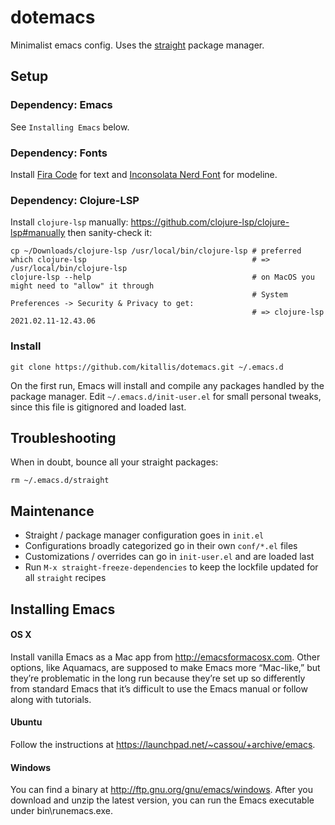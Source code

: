 # dotemacs

Minimalist emacs config. Uses the [straight](https://github.com/raxod502/straight.el) package manager.

## Setup

### Dependency: Emacs

See `Installing Emacs` below.

### Dependency: Fonts

Install [Fira Code](https://github.com/tonsky/FiraCode) for text and [Inconsolata Nerd Font](https://github.com/ryanoasis/nerd-fonts/blob/master/patched-fonts/Inconsolata/complete/Inconsolata%20Nerd%20Font%20Complete.otf) for modeline.

### Dependency: Clojure-LSP

Install `clojure-lsp` manually: https://github.com/clojure-lsp/clojure-lsp#manually then sanity-check it:

```shell
cp ~/Downloads/clojure-lsp /usr/local/bin/clojure-lsp # preferred
which clojure-lsp                                     # => /usr/local/bin/clojure-lsp
clojure-lsp --help                                    # on MacOS you might need to "allow" it through
                                                      # System Preferences -> Security & Privacy to get:
                                                      # => clojure-lsp 2021.02.11-12.43.06
```

### Install

```shell
git clone https://github.com/kitallis/dotemacs.git ~/.emacs.d
```

On the first run, Emacs will install and compile any packages handled by the package manager. Edit `~/.emacs.d/init-user.el` for small personal tweaks, since this file is gitignored and loaded last.

## Troubleshooting

When in doubt, bounce all your straight packages:

```shell
rm ~/.emacs.d/straight
```

## Maintenance

* Straight / package manager configuration goes in `init.el`
* Configurations broadly categorized go in their own `conf/*.el` files
* Customizations / overrides can go in `init-user.el` and are loaded last
* Run `M-x straight-freeze-dependencies` to keep the lockfile updated for all `straight` recipes

## Installing Emacs

#### OS X

Install vanilla Emacs as a Mac app from http://emacsformacosx.com. Other options, like Aquamacs, are supposed to make Emacs more “Mac-like,” but they’re problematic in the long run because they’re set up so differently from standard Emacs that it’s difficult to use the Emacs manual or follow along with tutorials.

#### Ubuntu

Follow the instructions at https://launchpad.net/~cassou/+archive/emacs.

#### Windows

You can find a binary at http://ftp.gnu.org/gnu/emacs/windows. After you download and unzip the latest version, you can run the Emacs executable under bin\runemacs.exe.
